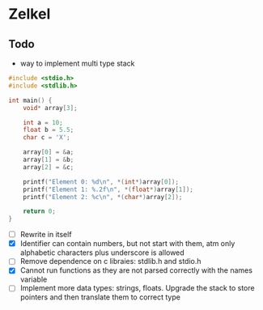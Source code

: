 # Zelkel

## Todo
- way to implement multi type stack 
```c
#include <stdio.h>
#include <stdlib.h>

int main() {
    void* array[3];

    int a = 10;
    float b = 5.5;
    char c = 'X';

    array[0] = &a;
    array[1] = &b;
    array[2] = &c;

    printf("Element 0: %d\n", *(int*)array[0]);
    printf("Element 1: %.2f\n", *(float*)array[1]);
    printf("Element 2: %c\n", *(char*)array[2]);

    return 0;
}
```
- [ ] Rewrite in itself
- [x] Identifier can contain numbers, but not start with them, atm only alphabetic characters plus underscore is allowed
- [ ] Remove dependence on c libraies: stdlib.h and stdio.h
- [x] Cannot run functions as they are not parsed correctly with the names variable
- [ ] Implement more data types: strings, floats. Upgrade the stack to store pointers and then translate them to correct type